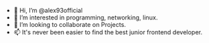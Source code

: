 - 👋 Hi, I’m @alex93official
- 👀 I’m interested in programming, networking, linux.
- 💞️ I’m looking to collaborate on Projects.
- 📫 It's never been easier to find the best junior frontend developer.

<!---
alex93official/alex93official is a ✨ special ✨ repository because its `README.md` (this file) appears on your GitHub profile.
You can click the Preview link to take a look at your changes.
--->
